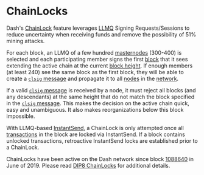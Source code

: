 # ChainLocks

Dash's [ChainLock](../resources/glossary.md#chainlock) feature leverages [LLMQ](../resources/glossary.md#long-living-masternode-quorum) Signing Requests/Sessions to reduce uncertainty when receiving funds and remove the possibility of 51% mining attacks.

For each block, an LLMQ of a few hundred [masternodes](../resources/glossary.md#masternode) (300-400) is selected and each participating member signs the first [block](../resources/glossary.md#block) that it sees extending the active chain at the current [block height](../resources/glossary.md#block-height). If enough members (at least 240) see the same block as the first block, they will be able to create a [`clsig` message](../reference/p2p-network-instantsend-messages.md#clsig) and propagate it to all [nodes](../resources/glossary.md#node) in the [network](../resources/glossary.md#network).

If a valid [`clsig` message](../reference/p2p-network-instantsend-messages.md#clsig) is received by a node, it must reject all blocks (and any descendants) at the same height that do not match the block specified in the [`clsig` message](../reference/p2p-network-instantsend-messages.md#clsig). This makes the decision on the active chain quick, easy and unambiguous. It also makes reorganizations below this block impossible.

With LLMQ-based [InstantSend](../resources/glossary.md#instantsend), a ChainLock is only attempted once all [transactions](../resources/glossary.md#transaction) in the block are locked via InstantSend. If a block contains unlocked transactions, retroactive InstantSend locks are established prior to a ChainLock.

ChainLocks have been active on the Dash network since block <a href="https://insight.dashevo.org/insight/block/00000000000000112e41e4b3afda8b233b8cc07c532d2eac5de097b68358c43e" target="_blank">1088640</a> in June of 2019. Please read [DIP8 ChainLocks](https://github.com/dashpay/dips/blob/master/dip-0008.md) for additional details.
